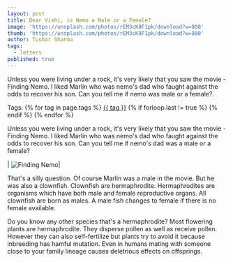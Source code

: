 ```yaml
---
layout: post
title: Dear Vishi, is Nemo a Male or a Female?
image: 'https://unsplash.com/photos/rEM3cK8F1pk/download?w=800'
thumb: 'https://unsplash.com/photos/rEM3cK8F1pk/download?w=800'
author: Tushar Sharma
tags: 
  - letters
published: true
---
```


Unless you were living under a rock, it's very likely that you saw the movie - Finding Nemo. I liked Marlin who was nemo's dad who faught against the odds to recover his son. Can you tell me if nemo was male or a female?.<!-- truncate_here -->
<p>Tags: {% for tag in page.tags %} <a class="mytag" href="/tag/{{ tag }}" title="View posts tagged with &quot;{{ tag }}&quot;">{{ tag }}</a>  {% if forloop.last != true %} {% endif %} {% endfor %} </p>

Unless you were living under a rock, it's very likely that you saw the movie - Finding Nemo. I liked Marlin who was nemo's dad who faught against the odds to recover his son. Can you tell me if nemo's dad was a male or a female?

| <img align="center"  loading="lazy" src="https://unsplash.com/photos/rEM3cK8F1pk/download?w=800" alt="Finding Nemo" />|

That's a silly question. Of course Marlin was a male in the movie. But he was also a clownfish. Clownfish are hermaphrodite. Hermaphrodites are organisms which have both male and female reproductive organs. All clownfish are born as males. A male fish changes to female if there is no female available. 

Do you know any other species that's a hermaphrodite? Most flowering plants are hermaphrodite. They disperse pollen as well as receive pollen. However they can also self-fertilize but plants try to avoid it because inbreeding has hamful mutation. Even in humans mating with someone close to your family lineage causes deletrious effects on offsprings.
